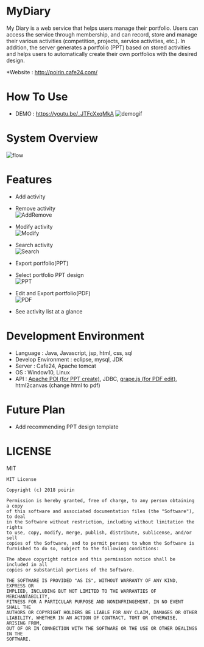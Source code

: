 # MyDiary

My Diary is a web service that helps users manage their portfolio. Users can access the service through membership, and can record, store and manage their various activities (competition, projects, service activities, etc.). In addition, the server generates a portfolio (PPT) based on stored activities and helps users to automatically create their own portfolios with the desired design.

*Website : http://poirin.cafe24.com/

# How To Use

* DEMO : https://youtu.be/_JTFcXxqMkA
![demogif](https://user-images.githubusercontent.com/34126806/34926097-b1970934-f9f0-11e7-984f-bcbc6808ff43.gif)

# System Overview
![flow](https://user-images.githubusercontent.com/34126806/34925292-5b681a26-f9a0-11e7-9363-f70ce49bcdc6.png)

# Features
- Add activity<br>
- Remove activity<br>
![AddRemove](https://github.com/poirin/doc/blob/master/mydiary/activityadddelete.gif)

- Modify activity<br>
![Modify](https://github.com/poirin/doc/blob/master/mydiary/activitymodify.gif)

- Search activity<br>
![Search](https://github.com/poirin/doc/blob/master/mydiary/activitysearch.gif)

- Export portfolio(PPT)<br>
- Select portfolio PPT design<br>
![PPT](https://github.com/poirin/doc/blob/master/mydiary/ppt.gif)

- Edit and Export portfolio(PDF)<br>
![PDF](https://github.com/poirin/doc/blob/master/mydiary/pdf.gif)

- See activity list at a glance<br>

# Development Environment
- Language : Java, Javascript, jsp, html, css, sql<br>
- Develop Environment : eclipse, mysql, JDK<br>
- Server : Cafe24, Apache tomcat<br>
- OS : Window10, Linux<br>
- API : <a href = https://github.com/apache/poi>Apache POI (for PPT create)</a>, JDBC, <a href = https://github.com/artf/grapesjs>grape.js (for PDF edit)</a>, html2canvas (change html to pdf)

# Future Plan
- Add recommending PPT design template

# LICENSE
MIT
```
MIT License

Copyright (c) 2018 poirin

Permission is hereby granted, free of charge, to any person obtaining a copy
of this software and associated documentation files (the "Software"), to deal
in the Software without restriction, including without limitation the rights
to use, copy, modify, merge, publish, distribute, sublicense, and/or sell
copies of the Software, and to permit persons to whom the Software is
furnished to do so, subject to the following conditions:

The above copyright notice and this permission notice shall be included in all
copies or substantial portions of the Software.

THE SOFTWARE IS PROVIDED "AS IS", WITHOUT WARRANTY OF ANY KIND, EXPRESS OR
IMPLIED, INCLUDING BUT NOT LIMITED TO THE WARRANTIES OF MERCHANTABILITY,
FITNESS FOR A PARTICULAR PURPOSE AND NONINFRINGEMENT. IN NO EVENT SHALL THE
AUTHORS OR COPYRIGHT HOLDERS BE LIABLE FOR ANY CLAIM, DAMAGES OR OTHER
LIABILITY, WHETHER IN AN ACTION OF CONTRACT, TORT OR OTHERWISE, ARISING FROM,
OUT OF OR IN CONNECTION WITH THE SOFTWARE OR THE USE OR OTHER DEALINGS IN THE
SOFTWARE.
```
